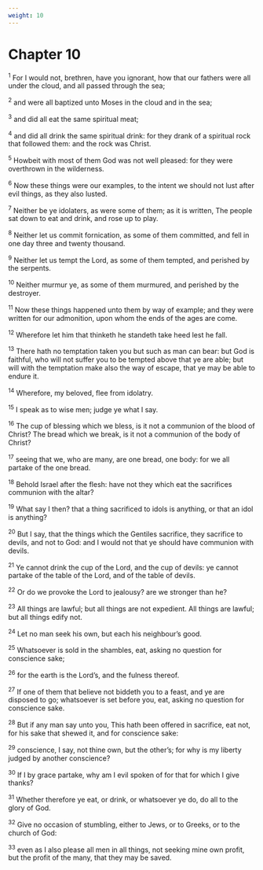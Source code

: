 ```yaml
---
weight: 10
---
```


# Chapter 10

<sup>1</sup> For I would not, brethren, have you ignorant, how that our fathers were all under the cloud, and all passed through the sea; 

<sup>2</sup> and were all baptized unto Moses in the cloud and in the sea; 

<sup>3</sup> and did all eat the same spiritual meat; 

<sup>4</sup> and did all drink the same spiritual drink: for they drank of a spiritual rock that followed them: and the rock was Christ. 

<sup>5</sup> Howbeit with most of them God was not well pleased: for they were overthrown in the wilderness. 

<sup>6</sup> Now these things were our examples, to the intent we should not lust after evil things, as they also lusted. 

<sup>7</sup> Neither be ye idolaters, as were some of them; as it is written, The people sat down to eat and drink, and rose up to play. 

<sup>8</sup> Neither let us commit fornication, as some of them committed, and fell in one day three and twenty thousand. 

<sup>9</sup> Neither let us tempt the Lord, as some of them tempted, and perished by the serpents. 

<sup>10</sup> Neither murmur ye, as some of them murmured, and perished by the destroyer. 

<sup>11</sup> Now these things happened unto them by way of example; and they were written for our admonition, upon whom the ends of the ages are come. 

<sup>12</sup> Wherefore let him that thinketh he standeth take heed lest he fall. 

<sup>13</sup> There hath no temptation taken you but such as man can bear: but God is faithful, who will not suffer you to be tempted above that ye are able; but will with the temptation make also the way of escape, that ye may be able to endure it. 

<sup>14</sup> Wherefore, my beloved, flee from idolatry. 

<sup>15</sup> I speak as to wise men; judge ye what I say. 

<sup>16</sup> The cup of blessing which we bless, is it not a communion of the blood of Christ? The bread which we break, is it not a communion of the body of Christ? 

<sup>17</sup> seeing that we, who are many, are one bread, one body: for we all partake of the one bread. 

<sup>18</sup> Behold Israel after the flesh: have not they which eat the sacrifices communion with the altar? 

<sup>19</sup> What say I then? that a thing sacrificed to idols is anything, or that an idol is anything? 

<sup>20</sup> But I say, that the things which the Gentiles sacrifice, they sacrifice to devils, and not to God: and I would not that ye should have communion with devils. 

<sup>21</sup> Ye cannot drink the cup of the Lord, and the cup of devils: ye cannot partake of the table of the Lord, and of the table of devils. 

<sup>22</sup> Or do we provoke the Lord to jealousy? are we stronger than he? 

<sup>23</sup> All things are lawful; but all things are not expedient. All things are lawful; but all things edify not. 

<sup>24</sup> Let no man seek his own, but each his neighbour’s good. 

<sup>25</sup> Whatsoever is sold in the shambles, eat, asking no question for conscience sake; 

<sup>26</sup> for the earth is the Lord’s, and the fulness thereof. 

<sup>27</sup> If one of them that believe not biddeth you to a feast, and ye are disposed to go; whatsoever is set before you, eat, asking no question for conscience sake. 

<sup>28</sup> But if any man say unto you, This hath been offered in sacrifice, eat not, for his sake that shewed it, and for conscience sake: 

<sup>29</sup> conscience, I say, not thine own, but the other’s; for why is my liberty judged by another conscience? 

<sup>30</sup> If I by grace partake, why am I evil spoken of for that for which I give thanks? 

<sup>31</sup> Whether therefore ye eat, or drink, or whatsoever ye do, do all to the glory of God. 

<sup>32</sup> Give no occasion of stumbling, either to Jews, or to Greeks, or to the church of God: 

<sup>33</sup> even as I also please all men in all things, not seeking mine own profit, but the profit of the many, that they may be saved. 



